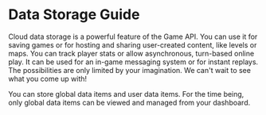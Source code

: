 # Data Storage Guide

Cloud data storage is a powerful feature of the Game API. You can use it for saving games or for hosting and sharing user-created content, like levels or maps. You can track player stats or allow asynchronous, turn-based online play. It can be used for an in-game messaging system or for instant replays. The possibilities are only limited by your imagination. We can't wait to see what you come up with!

You can store global data items and user data items. For the time being, only global data items can be viewed and managed from your dashboard.
